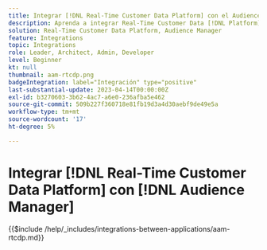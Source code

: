 ```yaml
---
title: Integrar [!DNL Real-Time Customer Data Platform] con el Audience Manager
description: Aprenda a integrar Real-Time Customer Data [!DNL Platform] con Audience Manager.
solution: Real-Time Customer Data Platform, Audience Manager
feature: Integrations
topic: Integrations
role: Leader, Architect, Admin, Developer
level: Beginner
kt: null
thumbnail: aam-rtcdp.png
badgeIntegration: label="Integración" type="positive"
last-substantial-update: 2023-04-14T00:00:00Z
exl-id: b3270603-3b62-4ac7-a6e0-236afba5e462
source-git-commit: 509b227f360718e81fb19d3a4d30aebf9de49e5a
workflow-type: tm+mt
source-wordcount: '17'
ht-degree: 5%

---
```


# Integrar [!DNL Real-Time Customer Data Platform] con [!DNL Audience Manager]

{{$include /help/_includes/integrations-between-applications/aam-rtcdp.md}}

